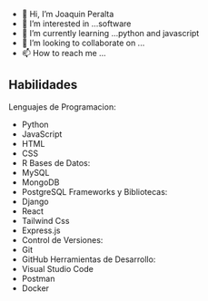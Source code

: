 - 👋 Hi, I’m Joaquin Peralta
- 👀 I’m interested in ...software
- 🌱 I’m currently learning ...python and javascript
- 💞️ I’m looking to collaborate on ...
- 📫 How to reach me ...

## Habilidades

Lenguajes de Programacion:
- Python
- JavaScript
- HTML
- CSS
- R
 Bases de Datos:
- MySQL
- MongoDB
- PostgreSQL
Frameworks y Bibliotecas:
- Django
- React
- Tailwind Css
- Express.js
- Control de Versiones:
- Git
- GitHub
Herramientas de Desarrollo:
- Visual Studio Code
- Postman
- Docker

<!---
JoacoPeralta99/JoacoPeralta99 is a ✨ special ✨ repository because its `README.md` (this file) appears on your GitHub profile.
You can click the Preview link to take a look at your changes.
--->
